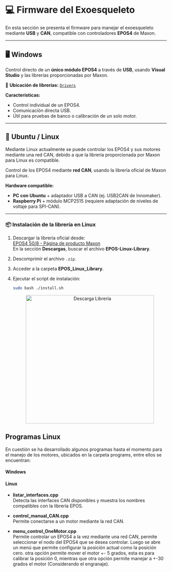 # 💻 Firmware del Exoesqueleto

En esta sección se presenta el firmware para manejar el exoesqueleto mediante **USB** y **CAN**, compatible con controladores **EPOS4** de Maxon.  

---

## 🖥️ Windows  
Control directo de un **único módulo EPOS4** a través de **USB**, usando **Visual Studio** y las librerías proporcionadas por Maxon.  

📂 **Ubicación de librerías:** [`Drivers`](../Drivers)  

**Características:**
- Control individual de un EPOS4.
- Comunicación directa USB.
- Útil para pruebas de banco o calibración de un solo motor.

---

## 🐧 Ubuntu / Linux 
Mediante Linux actualmente se puede controlar los EPOS4 y sus motores mediante una red CAN, debido a que la librería proporcionada por Maxon para Linux es compatible. 

Control de los EPOS4 mediante **red CAN**, usando la librería oficial de Maxon para Linux.  

**Hardware compatible:**
- **PC con Ubuntu** + adaptador USB a CAN (ej. USB2CAN de Innomaker).
- **Raspberry Pi** + módulo MCP2515 (requiere adaptación de niveles de voltaje para SPI-CAN).

---

### 📦 Instalación de la librería en Linux
1. Descargar la librería oficial desde:  
   [EPOS4 50/8 - Página de producto Maxon](https://www.maxongroup.com/maxon/view/product/control/Positionierung/EPOS-4/504384)  
   En la sección **Descargas**, buscar el archivo **EPOS-Linux-Library**.

2. Descomprimir el archivo `.zip`.

3. Acceder a la carpeta **EPOS_Linux_Library**.

4. Ejecutar el script de instalación:
   ```bash
   sudo bash ./install.sh
    ```

   <p align="center">
     <img src="src/instalar.png" alt="Descarga Librería" width="400"/>
   </p>


## Programas Linux  

En cuestión se ha desarrollado algunos programas hasta el momento para el manejo de los motores, ubicados en la carpeta programs, entre ellos se encuentran: 


#### Windows


#### Linux

- **listar_interfaces.cpp**  
  Detecta las interfaces CAN disponibles y muestra los nombres compatibles con la librería EPOS.  

- **control_manual_CAN.cpp**  
  Permite conectarse a un motor mediante la red CAN. 

- **menu_control_OneMotor.cpp**  
  Permite controlar un EPOS4 a la vez mediante una red CAN, permite seleccionar el nodo del EPOS4 que se desea controlar. Luego se abre un menú que permite configurar la posición actual como la posición cero. otra opción permite mover el motor +- 5 grados, esta es para calibrar la posición 0, mientras que otra opción permite manejar a +-30 grados el motor (Considerando el engranaje).